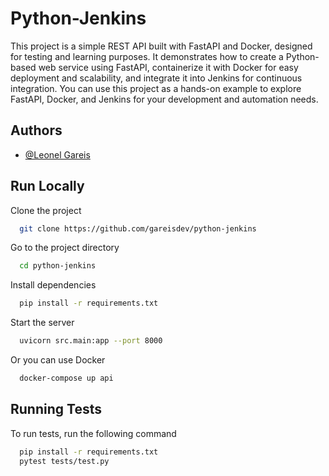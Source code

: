 
# Python-Jenkins


This project is a simple REST API built with FastAPI and Docker, designed for testing and learning purposes. It demonstrates how to create a Python-based web service using FastAPI, containerize it with Docker for easy deployment and scalability, and integrate it into Jenkins for continuous integration. You can use this project as a hands-on example to explore FastAPI, Docker, and Jenkins for your development and automation needs.


## Authors

- [@Leonel Gareis](https://www.github.com/gareisdev)



## Run Locally

Clone the project

```bash
  git clone https://github.com/gareisdev/python-jenkins
```

Go to the project directory

```bash
  cd python-jenkins
```

Install dependencies

```bash
  pip install -r requirements.txt
```

Start the server

```bash
  uvicorn src.main:app --port 8000
```

Or you can use Docker

```bash
  docker-compose up api
```

## Running Tests

To run tests, run the following command

```bash
  pip install -r requirements.txt
  pytest tests/test.py
```

